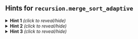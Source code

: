 ## Hints for `recursion.merge_sort_adaptive`

<details>
<summary><strong>Hint 1</strong> <em>(click to reveal/hide)</em></summary>

You run into Professor Run at the park where he runs backwards each morning. He
tells you that runs of equal (or similar) values can be treated as rising runs
or falling runs, so they won't break either kind of run if they appear within
it. Is the professor right? Of increasing, decreasing, nonincreasing, and
nondecreasing runs, which kinds should you detect?
</details>

<details>
<summary><strong>Hint 2</strong> <em>(click to reveal/hide)</em></summary>

Your algorithm may fail to sort some monotone inputs in O(n) time, but those
are fairly rare. To make up for it, your algorithm may succeed at sorting some
inputs with frequent direction changes in O(n) time. Whatever runs you take
advantage of, detecting all such runs will take O(n) time.
</details>

<details>
<summary><strong>Hint 3</strong> <em>(click to reveal/hide)</em></summary>

Concatenating two lists sometimes behaves as a two-way merge. When? Such a
merge is always stable. Why? Yet it's easy to accidentally design an unstable
sort based on this insight. Why is that? Also, concatenation and two-way merge
both take linear time. Yet this insight is still useful. How?
</details>
